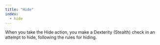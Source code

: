 ```yaml
---
title: "Hide"
index:
  - hide
---
```

When you take the Hide action, you make a Dexterity (Stealth) check in an attempt to hide, following the rules for hiding.
